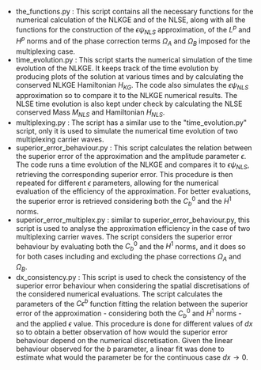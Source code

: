 - the_functions.py : This script contains all the necessary functions for the numerical calculation of the NLKGE and of the NLSE, along with all the functions for the construction of the $\epsilon\psi_{NLS}$ approximation, of the $L^p$ and $H^p$ norms and of the phase correction terms $\Omega_A$ and $\Omega_B$ imposed for the multiplexing case.
- time_evolution.py : This script starts the numerical simulation of the time evolution of the NLKGE. It keeps track of the time evolution by producing plots of the solution at various times and by calculating the conserved NLKGE Hamiltonian $H_{KG}$. The code also simulates the $\epsilon\psi_{NLS}$ approximation so to compare it to the NLKGE numerical results. The NLSE time evolution is also kept under check by calculating the NLSE conserved Mass $M_{NLS}$ and Hamiltonian $H_{NLS}$.
- multiplexing.py : The script has a similar use to the "time$\_$evolution.py" script, only it is used to simulate the numerical time evolution of two multiplexing carrier waves.
- superior_error_behaviour.py : This script calculates the relation between the superior error of the approximation and the amplitude parameter $\epsilon$. The code runs a time evolution of the NLKGE and compares it to $\epsilon\psi_{NLS}$, retrieving the corresponding superior error. This procedure is then repeated for different $\epsilon$ parameters, allowing for the numerical evaluation of the efficiency of the approximation. For better evaluations, the superior error is retrieved considering both the $C_b^0$ and the $H^1$ norms.
- superior_error_multiplex.py : similar to superior$\_$error$\_$behaviour.py, this script is used to analyse the approximation efficiency in the case of two multiplexing carrier waves. The script considers the superior error behaviour by evaluating both the $C_b^0$ and the $H^1$ norms, and it does so for both cases including and excluding the phase corrections $\Omega_A$ and $\Omega_B$.
- dx_consistency.py : This script is used to check the consistency of the superior error behaviour when considering the spatial discretisations of the considered numerical evaluations. The script calculates the parameters of the $C\epsilon^b$ function fitting the relation between the superior error of the approximation - considering both the $C_b^0$ and $H^1$ norms - and the applied $\epsilon$ value. This procedure is done for different values of $dx$ so to obtain a better observation of how would the superior error behaviour depend on the numerical discretisation. Given the linear behaviour observed for the $b$ parameter, a linear fit was done to estimate what would the parameter be for the continuous case $dx\rightarrow 0$.
